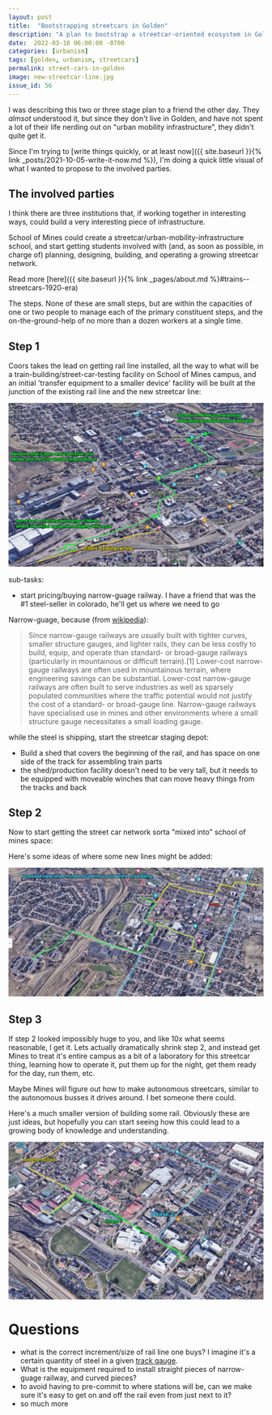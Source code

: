 ```yaml
---
layout: post
title:  "Bootstrapping streetcars in Golden"
description: "A plan to bootstrap a streetcar-oriented ecosystem in Golden"
date:  2022-03-10 06:00:00 -0700
categories: [urbanism]
tags: [golden, urbanism, streetcars]
permalink: street-cars-in-golden
image: new-streetcar-line.jpg
issue_id: 56
---
```


I was describing this two or three stage plan to a friend the other day. They _almsot_ understood it, but since they don't live in Golden, and have not spent a lot of their life nerding out on "urban mobility infrastructure", they didn't quite get it.

Since I'm trying to [write things quickly, or at least now]({{ site.baseurl }}{% link _posts/2021-10-05-write-it-now.md %}), I'm doing a quick little visual of what I wanted to propose to the involved parties.

## The involved parties

I think there are three institutions that, if working together in interesting ways, could build a very interesting piece of infrastructure.

School of Mines could create a streetcar/urban-mobility-infrastructure school, and start getting students involved with (and, as soon as possible, in charge of) planning, designing, building, and operating a growing streetcar network. 

Read more [here]({{ site.baseurl }}{% link _pages/about.md %}#trains--streetcars-1920-era)

The steps. None of these are small steps, but are within the capacities of one or two people to manage each of the primary constituent steps, and the on-the-ground-help of no more than a dozen workers at a single time.

## Step 1

Coors takes the lead on getting rail line installed, all the way to what will be a train-building/street-car-testing facility on School of Mines campus, and an initial 'transfer equipment to a smaller device' facility will be built at the junction of the existing rail line and the new streetcar line:

![first lines](new-streetcar-line.jpg)

sub-tasks:

- start pricing/buying narrow-guage railway. I have a friend that was the #1 steel-seller in colorado, he'll get us where we need to go

Narrow-guage, because (from [wikipedia](https://en.wikipedia.org/wiki/Narrow-gauge_railway)):

> Since narrow-gauge railways are usually built with tighter curves, smaller structure gauges, and lighter rails, they can be less costly to build, equip, and operate than standard- or broad-gauge railways (particularly in mountainous or difficult terrain).[1] Lower-cost narrow-gauge railways are often used in mountainous terrain, where engineering savings can be substantial. Lower-cost narrow-gauge railways are often built to serve industries as well as sparsely populated communities where the traffic potential would not justify the cost of a standard- or broad-gauge line. Narrow-gauge railways have specialised use in mines and other environments where a small structure gauge necessitates a small loading gauge. 

while the steel is shipping, start the streetcar staging depot:

- Build a shed that covers the beginning of the rail, and has space on one side of the track for assembling train parts
- the shed/production facility doesn't need to be very tall, but it needs to be equipped with moveable winches that can move heavy things from the tracks and back


## Step 2

Now to start getting the street car network sorta "mixed into" school of mines space:

Here's some ideas of where some new lines might be added:

![new lines](possible-new-lines.jpg)

## Step 3

If step 2 looked impossibly huge to you, and like 10x what seems reasonable, I get it. Lets actually dramatically shrink step 2, and instead get Mines to treat it's entire campus as a bit of a laboratory for this streetcar thing, learning how to operate it, put them up for the night, get them ready for the day, run them, etc.

Maybe Mines will figure out how to make autonomous streetcars, similar to the autonomous busses it drives around. I bet someone there could.

Here's a much smaller version of building some rail. Obviously these are just ideas, but hopefully you can start seeing how this could lead to a growing body of knowledge and understanding.

![small lines](step-3.jpg)


# Questions

- what is the correct increment/size of rail line one buys? I imagine it's a certain quantity of steel in a given [track gauge](https://en.wikipedia.org/wiki/Narrow-gauge_railway).
- What is the equipment required to install straight pieces of narrow-guage railway, and curved pieces? 
- to avoid having to pre-commit to where stations will be, can we make sure it's easy to get on and off the rail even from just next to it?
- so much more
